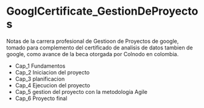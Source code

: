 # GooglCertificate_GestionDeProyectos

Notas de la carrera profesional de Gestioon de Proyectos de google, tomado para complemento del certificado de analisis
de datos tambien de google, como avance de la beca otorgada por Colnodo en colombia.

- Cap_1 Fundamentos
- Cap_2 Iniciacion del proyecto
- Cap_3 planificacion
- Cap_4 Ejecucion del proyecto
- Cap_5 gestion del proyecto con la metodologia Agile
- Cap_6 Proyecto final
